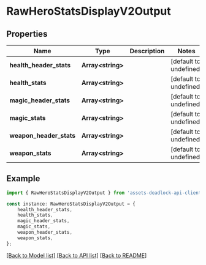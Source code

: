# RawHeroStatsDisplayV2Output


## Properties

Name | Type | Description | Notes
------------ | ------------- | ------------- | -------------
**health_header_stats** | **Array&lt;string&gt;** |  | [default to undefined]
**health_stats** | **Array&lt;string&gt;** |  | [default to undefined]
**magic_header_stats** | **Array&lt;string&gt;** |  | [default to undefined]
**magic_stats** | **Array&lt;string&gt;** |  | [default to undefined]
**weapon_header_stats** | **Array&lt;string&gt;** |  | [default to undefined]
**weapon_stats** | **Array&lt;string&gt;** |  | [default to undefined]

## Example

```typescript
import { RawHeroStatsDisplayV2Output } from 'assets-deadlock-api-client';

const instance: RawHeroStatsDisplayV2Output = {
    health_header_stats,
    health_stats,
    magic_header_stats,
    magic_stats,
    weapon_header_stats,
    weapon_stats,
};
```

[[Back to Model list]](../README.md#documentation-for-models) [[Back to API list]](../README.md#documentation-for-api-endpoints) [[Back to README]](../README.md)
